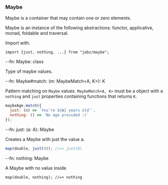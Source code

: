 ### Maybe

Maybe is a container that may contain one or zero elements.

Maybe is an instance of the following abstractions: functor, applicative, monad, foldable and traversal.

Import with.

```
import {just, nothing, ...} from "jabz/maybe";
```

--fn: Maybe<A>: class

Type of maybe values.

--fn: Maybe#match: <K>(m: MaybeMatch<A, K>): K

Pattern matching on `Maybe` values. `MaybeMatch<A, K>` must be a
object with a `nothing` and `just` properties containing functions
that returns `K`.

```javascript
maybeAge.match({
  just: (n) => `You're ${n} years old'`,
  nothing: () => `No age provided :(`
});
```

--fn: just: <A>(a: A): Maybe<A>

Creates a Maybe with just the value a.

```javascript
map(double, just(4)); //=> just(8)
```

--fn: nothing: Maybe<any>

A Maybe with no value inside

```
map(double, nothing); //=> nothing
```
